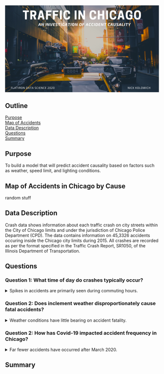 ![png](https://raw.githubusercontent.com/Nick-Kolowich/Project-3-Chicago-Car-Crashes/main/Images/coverphoto.png)

## Outline
[Purpose](README.md#Purpose) <br/>
[Map of Accidents](README.md#Map-of-Accidents-in-Chicago-by-Cause) <br/>
[Data Description](README.md#Data-Description) <br/>
[Questions](README.md#Questions) <br/>
[Summary](README.md#Summary) <br/>

## Purpose
To build a model that will predict accident causality based on factors such as weather, speed limit, and lighting conditions.

## Map of Accidents in Chicago by Cause
random stuff

## Data Description

Crash data shows information about each traffic crash on city streets within the City of Chicago limits and under the jurisdiction of Chicago Police Department (CPD). The data contains information on 45,3326 accidents occuring inside the Chicago city limits during 2015. All crashes are recorded as per the format specified in the Traffic Crash Report, SR1050, of the Illinois Department of Transportation. <br/>


## Questions
    
<h3> Question 1: What time of day do crashes typically occur? </h3>
<details>
    
   <summary> Spikes in accidents are primarily seen during commuting hours. </summary>
    
![image png](https://github.com/Nick-Kolowich/Project-3-Chicago-Car-Crashes/blob/main/Images/hourofcrashdistpresentation.png) 

</details>

<h3> Question 2: Does inclement weather disproportionately cause fatal accidents? </h3>
<details>
    
   <summary> Weather conditions have little bearing on accident fatality. </summary><br/>
   
   <ul>
   <li> Rain is 1.08x more likely to be present during a fatal crash. </li>
   <li> Snow is 0.55x as likely to be present </li>
   <li> Fog/Smoke/Haze is 1.90x more likely </li>
   </ul><br/>
    
![image png](https://github.com/Nick-Kolowich/Project-3-Chicago-Car-Crashes/blob/main/Images/weatherfatalvsnoinjury.png) 

</details>

<h3> Question 2: How has Covid-19 impacted accident frequency in Chicago? </h3>
<details>
    
   <summary> Far fewer accidents have occurred after March 2020. </summary><br/>
   
   <ul>
   <li> 2018 </li>
    <ul>
    <li> 68,286 accidents</li>
    </ul>
   <li> 2019 </li>
    <ul>
        <li> 65,106 accidents </li>
    </ul>
   <li> 2020 </li>
    <ul>
        <li> 42,375 accidents </li>
    </ul>
   </ul><br/>
   
   The blue line denotes the stay-at-home orders issued by Governor Pritzker on March 20th. <br/>
   
![image png](https://github.com/Nick-Kolowich/Project-3-Chicago-Car-Crashes/blob/main/Images/covid19traffic.png) 

</details>

## Summary
